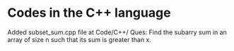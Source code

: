 # Codes in the C++ language
 Added subset_sum.cpp file at Code/C++/
 Ques: Find the subarry sum in an array of size n such that its sum is greater than x.
